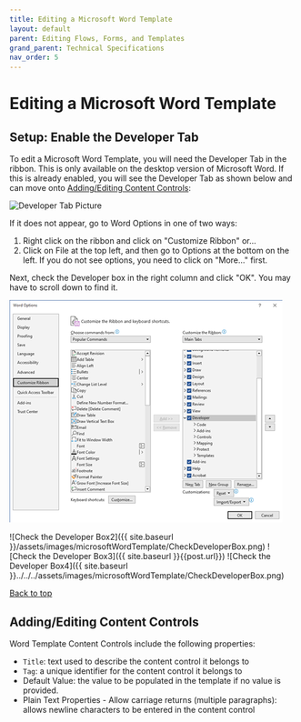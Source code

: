 ```yaml
---
title: Editing a Microsoft Word Template
layout: default
parent: Editing Flows, Forms, and Templates
grand_parent: Technical Specifications
nav_order: 5
---
```


# Editing a Microsoft Word Template

## Setup: Enable the Developer Tab

To edit a Microsoft Word Template, you will need the Developer Tab in the ribbon. This is only available on the desktop version of Microsoft Word. If this is already enabled, you will see the Developer Tab as shown below and can move onto [Adding/Editing Content Controls](#addingediting-content-controls):

![Developer Tab Picture](../../../../assets/images/microsoftWordTemplate/DeveloperTab.png)

If it does not appear, go to Word Options in one of two ways:
1. Right click on the ribbon and click on "Customize Ribbon" or...
2. Click on File at the top left, and then go to Options at the bottom on the left. If you do not see options, you need to click on "More..." first.

Next, check the Developer box in the right column and click "OK". You may have to scroll down to find it.

![Check the Developer Box1](../../../assets/images/microsoftWordTemplate/CheckDeveloperBox.png)

![Check the Developer Box2]({{ site.baseurl }}/assets/images/microsoftWordTemplate/CheckDeveloperBox.png)
![Check the Developer Box3]({{ site.baseurl }}{{post.url}})
![Check the Developer Box4]({{ site.baseurl }}../../../assets/images/microsoftWordTemplate/CheckDeveloperBox.png)

[Back to top](#top)

## Adding/Editing Content Controls

Word Template Content Controls include the following properties:

* `Title`: text used to describe the content control it belongs to
* `Tag`: a unique identifier for the content control it belongs to
* Default Value: the value to be populated in the template if no value is provided. 
* Plain Text Properties - Allow carriage returns (multiple paragraphs): allows newline characters to be entered in the content control



### 